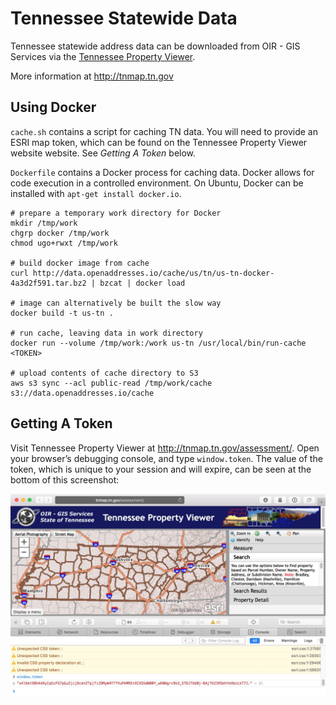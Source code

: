 Tennessee Statewide Data
====

Tennessee statewide address data can be downloaded from OIR - GIS Services
via the [Tennessee Property Viewer](http://tnmap.tn.gov/assessment/).

More information at http://tnmap.tn.gov

Using Docker
----

`cache.sh` contains a script for caching TN data. You will need to provide an
ESRI map token, which can be found on the Tennessee Property Viewer website
website. See _Getting A Token_ below.

`Dockerfile` contains a Docker process for caching data. Docker allows for code
execution in a controlled environment. On Ubuntu, Docker can be installed with
`apt-get install docker.io`.

    # prepare a temporary work directory for Docker
    mkdir /tmp/work
    chgrp docker /tmp/work
    chmod ugo+rwxt /tmp/work

    # build docker image from cache
    curl http://data.openaddresses.io/cache/us/tn/us-tn-docker-4a3d2f591.tar.bz2 | bzcat | docker load

    # image can alternatively be built the slow way
    docker build -t us-tn .

    # run cache, leaving data in work directory
    docker run --volume /tmp/work:/work us-tn /usr/local/bin/run-cache <TOKEN>

    # upload contents of cache directory to S3
    aws s3 sync --acl public-read /tmp/work/cache s3://data.openaddresses.io/cache

Getting A Token
----

Visit Tennessee Property Viewer at http://tnmap.tn.gov/assessment/. Open your
browser’s debugging console, and type `window.token`. The value of the token,
which is unique to your session and will expire, can be seen at the bottom of
this screenshot:

![Tennessee Property Viewer](viewer.jpg)
